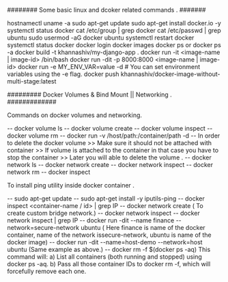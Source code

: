 ######## Some basic linux and dcoker related commands . #######

hostnamectl
uname -a
sudo apt-get update
sudo apt-get install docker.io -y
systemctl status docker
cat /etc/group | grep docker
cat /etc/passwd | grep ubuntu
sudo usermod -aG docker ubuntu
systemctl restart docker
systemctl status docker
docker login
docker images
docker ps or docker ps -a
docker build -t khannashiv/my-django-app .
docker run -it <image-name | image-id> /bin/bash
docker run -dit -p 8000:8000 <image-name | image-id>
docker run -e MY_ENV_VAR=value -d <image-name>                          # You can set environment variables using the -e flag.
docker push khannashiv/docker-image-without-multi-stage:latest

######### Docker Volumes & Bind Mount  || Networking . #############

Commands on docker volumes and networking.

 -- docker volume ls
 -- docker volume create <vol-name>
 -- docker volume inspect <vol-name>
 -- docker volume rm <vol-name>
 -- docker run -v /host/path:/container/path -d <image-name>
 -- In order to delete the docker volume >> Make sure it should not be attached with container >> If volume is attached to the container in that case you have to stop the container >> Later you will able to delete the volume .
 -- docker network ls
 -- docker network create <network-name>
 -- docker network inspect <network-name>
 -- docker network rm <network-name>
 -- docker inspect <container-name-or-id>

 To install ping utility inside docker container .

 -- sudo apt-get update
 -- sudo apt-get install -y iputils-ping
 -- docker inspect <container-name / id> | grep IP
 -- docker network create <network-name> ( To create custom bridge network.)
 -- docker network inspect <network-name>
 -- docker network inspect <network-name> | grep IP
 -- docker run -dit --name finance --network=secure-network ubuntu  ( Here finance is name of the docker container, name of the network issecure-network, ubuntu is name of the docker image)
 -- docker run -dit --name=host-demo --network=host ubuntu (Same example as above.)
 -- docker rm -f $(docker ps -aq)
       This command will:
          a) List all containers (both running and stopped) using docker ps -aq.
          b) Pass all those container IDs to docker rm -f, which will forcefully remove each one.

